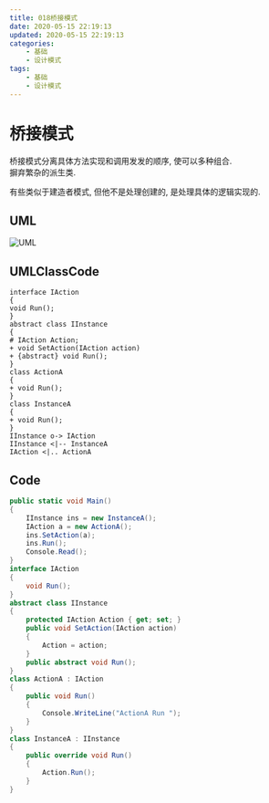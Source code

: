 ```yaml
---
title: 018桥接模式
date: 2020-05-15 22:19:13
updated: 2020-05-15 22:19:13
categories:
	- 基础
	- 设计模式
tags: 
	- 基础
	- 设计模式
---
```

# 桥接模式

桥接模式分离具体方法实现和调用发发的顺序, 使可以多种组合.  
摒弃繁杂的派生类.

有些类似于建造者模式, 但他不是处理创建的, 是处理具体的逻辑实现的.
<!--more-->
## UML

![UML](http://www.plantuml.com/plantuml/png/RP312eD034Jl-Of0Buhe3rYA7lVQVa6wRa6m4TpOY_NV6zocMF0Kc7apismJXIQPdmFqB65wa0_eMY_zoB30Q-mxlCwSvJMiGFSe4tb1Fr2Cw1nhc7rGy6GXJAU60hVmBKXICWDeExa2YnMk-3-K-XFVQdjnwDly4U7CnB6ysDjswlbTbhk2Bw1oLVrscy2TVim7)

## UMLClassCode

```
interface IAction
{
void Run();
}
abstract class IInstance
{
# IAction Action;
+ void SetAction(IAction action)
+ {abstract} void Run();
}
class ActionA
{
+ void Run();
}
class InstanceA
{
+ void Run();
}
IInstance o-> IAction
IInstance <|-- InstanceA
IAction <|.. ActionA
```

## Code

```C#
public static void Main()
{
    IInstance ins = new InstanceA();
    IAction a = new ActionA();
    ins.SetAction(a);
    ins.Run();
    Console.Read();
}
interface IAction
{
    void Run();
}
abstract class IInstance
{
    protected IAction Action { get; set; }
    public void SetAction(IAction action)
    {
        Action = action;
    }
    public abstract void Run();
}
class ActionA : IAction
{
    public void Run()
    {
        Console.WriteLine("ActionA Run ");
    }
}
class InstanceA : IInstance
{
    public override void Run()
    {
        Action.Run();
    }
}
```